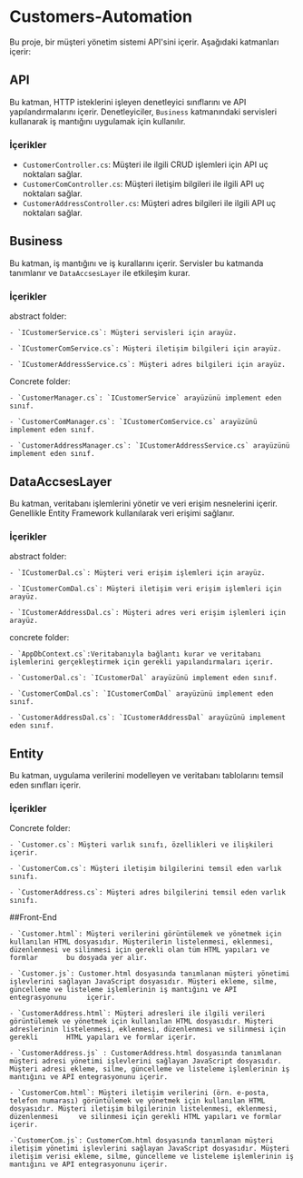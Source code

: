 # Customers-Automation

Bu proje, bir müşteri yönetim sistemi API'sini içerir. Aşağıdaki katmanları içerir:

## API

Bu katman, HTTP isteklerini işleyen denetleyici sınıflarını ve API yapılandırmalarını içerir. Denetleyiciler, `Business` katmanındaki servisleri kullanarak iş mantığını uygulamak için kullanılır.

### İçerikler
  - `CustomerController.cs`: Müşteri ile ilgili CRUD işlemleri için API uç noktaları sağlar.
  - `CustomerComController.cs`: Müşteri iletişim bilgileri ile ilgili API uç noktaları sağlar.
  - `CustomerAddressController.cs`: Müşteri adres bilgileri ile ilgili API uç noktaları sağlar.

## Business

Bu katman, iş mantığını ve iş kurallarını içerir. Servisler bu katmanda tanımlanır ve `DataAccsesLayer` ile etkileşim kurar.

### İçerikler
  abstract folder:
  
    - `ICustomerService.cs`: Müşteri servisleri için arayüz.
    
    - `ICustomerComService.cs`: Müşteri iletişim bilgileri için arayüz.
    
    - `ICustomerAddressService.cs`: Müşteri adres bilgileri için arayüz. 
   Concrete folder: 
   
    - `CustomerManager.cs`: `ICustomerService` arayüzünü implement eden sınıf.
    
    - `CustomerComManager.cs`: `ICustomerComService.cs` arayüzünü implement eden sınıf.
    
    - `CustomerAddressManager.cs`: `ICustomerAddressService.cs` arayüzünü implement eden sınıf.
    
## DataAccsesLayer

Bu katman, veritabanı işlemlerini yönetir ve veri erişim nesnelerini içerir. Genellikle Entity Framework kullanılarak veri erişimi sağlanır.

### İçerikler
  abstract folder:
  
    - `ICustomerDal.cs`: Müşteri veri erişim işlemleri için arayüz.
    
    - `ICustomerComDal.cs`: Müşteri iletişim veri erişim işlemleri için arayüz.
    
    - `ICustomerAddressDal.cs`: Müşteri adres veri erişim işlemleri için arayüz.
  concrete folder:
  
    - `AppDbContext.cs`:Veritabanıyla bağlantı kurar ve veritabanı işlemlerini gerçekleştirmek için gerekli yapılandırmaları içerir. 
    
    - `CustomerDal.cs`: `ICustomerDal` arayüzünü implement eden sınıf.
    
    - `CustomerComDal.cs`: `ICustomerComDal` arayüzünü implement eden sınıf.
    
    - `CustomerAddressDal.cs`: `ICustomerAddressDal` arayüzünü implement eden sınıf.


## Entity

Bu katman, uygulama verilerini modelleyen ve veritabanı tablolarını temsil eden sınıfları içerir.

### İçerikler
  Concrete folder:
  
    - `Customer.cs`: Müşteri varlık sınıfı, özellikleri ve ilişkileri içerir.
    
    - `CustomerCom.cs`: Müşteri iletişim bilgilerini temsil eden varlık sınıfı.
    
    - `CustomerAddress.cs`: Müşteri adres bilgilerini temsil eden varlık sınıfı.



##Front-End

    - `Customer.html`: Müşteri verilerini görüntülemek ve yönetmek için kullanılan HTML dosyasıdır. Müşterilerin listelenmesi, eklenmesi, düzenlenmesi ve silinmesi için gerekli olan tüm HTML yapıları ve formlar       bu dosyada yer alır.
    
    - `Customer.js`: Customer.html dosyasında tanımlanan müşteri yönetimi işlevlerini sağlayan JavaScript dosyasıdır. Müşteri ekleme, silme, güncelleme ve listeleme işlemlerinin iş mantığını ve API entegrasyonunu     içerir.
    
    - `CustomerAddress.html`: Müşteri adresleri ile ilgili verileri görüntülemek ve yönetmek için kullanılan HTML dosyasıdır. Müşteri adreslerinin listelenmesi, eklenmesi, düzenlenmesi ve silinmesi için gerekli       HTML yapıları ve formlar içerir.
    
    - `CustomerAddress.js` : CustomerAddress.html dosyasında tanımlanan müşteri adresi yönetimi işlevlerini sağlayan JavaScript dosyasıdır. Müşteri adresi ekleme, silme, güncelleme ve listeleme işlemlerinin iş        mantığını ve API entegrasyonunu içerir.
    
    - `CustomerCom.html`: Müşteri iletişim verilerini (örn. e-posta, telefon numarası) görüntülemek ve yönetmek için kullanılan HTML dosyasıdır. Müşteri iletişim bilgilerinin listelenmesi, eklenmesi, düzenlenmesi     ve silinmesi için gerekli HTML yapıları ve formlar içerir.
    
    -`CustomerCom.js`: CustomerCom.html dosyasında tanımlanan müşteri iletişim yönetimi işlevlerini sağlayan JavaScript dosyasıdır. Müşteri iletişim verisi ekleme, silme, güncelleme ve listeleme işlemlerinin iş       mantığını ve API entegrasyonunu içerir.
